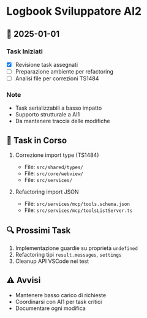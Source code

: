 # Logbook Sviluppatore AI2

## 📅 2025-01-01
### Task Iniziati
- [x] Revisione task assegnati
- [ ] Preparazione ambiente per refactoring
- [ ] Analisi file per correzioni TS1484

### Note
- Task serializzabili a basso impatto
- Supporto strutturale a AI1
- Da mantenere traccia delle modifiche

## 📝 Task in Corso
1. Correzione import type (TS1484)
   - File: `src/shared/types/`
   - File: `src/core/webview/`
   - File: `src/services/`

2. Refactoring import JSON
   - File: `src/services/mcp/tools.schema.json`
   - File: `src/services/mcp/toolsListServer.ts`

## 🔍 Prossimi Task
1. Implementazione guardie su proprietà `undefined`
2. Refactoring tipi `result.messages`, `settings`
3. Cleanup API VSCode nei test

## ⚠️ Avvisi
- Mantenere basso carico di richieste
- Coordinarsi con AI1 per task critici
- Documentare ogni modifica 